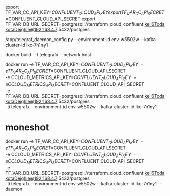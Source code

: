 export TF_VAR_CC_API_KEY=$CONFLUENT_CLOUD_API_KEY
export TF_VAR_CC_API_SECRET=$CONFLUENT_CLOUD_API_SECRET
export TF_VAR_DB_URL_SECRET=postgresql://terraform_cloud_confluent:keil6TodakotaDeighie@192.168.4.7:5432/postgres


/app/telegraf_daemon_config.py --environment-id env-w5502w --kafka-cluster-id lkc-7n1ny1

docker build . -t telegrafx --network host


docker run  -e TF_VAR_CC_API_KEY=$CONFLUENT_CLOUD_API_KEY \
            -e TF_VAR_CC_API_SECRET=$CONFLUENT_CLOUD_API_SECRET \
            -e CCLOUD_METRICS_API_KEY=$CONFLUENT_CLOUD_API_KEY \
            -e CCLOUD_METRICS_API_SECRET=$CONFLUENT_CLOUD_API_SECRET \
            -e TF_VAR_DB_URL_SECRET=postgresql://terraform_cloud_confluent:keil6TodakotaDeighie@192.168.4.7:5432/postgres \
            -ti telegrafx --environment-id env-w5502w --kafka-cluster-id lkc-7n1ny1

# moneshot
docker run  -e TF_VAR_CC_API_KEY=$CONFLUENT_CLOUD_API_KEY \
            -e TF_VAR_CC_API_SECRET=$CONFLUENT_CLOUD_API_SECRET \
            -e CCLOUD_METRICS_API_KEY=$CONFLUENT_CLOUD_API_KEY \
            -e CCLOUD_METRICS_API_SECRET=$CONFLUENT_CLOUD_API_SECRET \
            -e TF_VAR_DB_URL_SECRET=postgresql://terraform_cloud_confluent:keil6TodakotaDeighie@192.168.4.7:5432/postgres \
            -ti telegrafx --environment-id env-w5502w --kafka-cluster-id lkc-7n1ny1 --daemon



